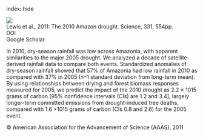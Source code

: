 index: hide

<div class="Citation">
    <div class="Citation-thumb CitationThumb-linked"  data-href="https://doi.org/10.1126/science.1200807">
      <img src="https://static.claimspace.cloud/climate-study-static/refs/thumbs/6/Lewis_et_al_2011-thumb.png" />
    </div>

  <div class="Citation-body">
    <div class="Citation-text">Lewis et al., 2011: The 2010 Amazon drought. <span class="Article-journal">Science, </span><span class="Article-volume">331, </span>554pp.</div>
    <div class="Citation-links">
      <div class="CitationLink" data-href="https://doi.org/10.1126/science.1200807">
        <div class="CitationLink-icon CitationLink-Doi"></div>
        <div class="CitationLink-text">DOI</div>
      </div>
      <div class="CitationLink" data-href="https://scholar.google.com/scholar?q=10.1126/science.1200807">
        <div class="CitationLink-icon CitationLink-Scholar"></div>
        <div class="CitationLink-text">Google Scholar</div>
      </div>
    </div>
  </div>
</div>

In 2010, dry-season rainfall was low across Amazonia, with apparent similarities to the major 2005 drought. We analyzed a decade of satellite-derived rainfall data to compare both events. Standardized anomalies of dry-season rainfall showed that 57% of Amazonia had low rainfall in 2010 as compared with 37% in 2005 (≤–1 standard deviation from long-term mean). By using relationships between drying and forest biomass responses measured for 2005, we predict the impact of the 2010 drought as 2.2 × 1015 grams of carbon [95% confidence intervals (CIs) are 1.2 and 3.4], largely longer-term committed emissions from drought-induced tree deaths, compared with 1.6 ×1015 grams of carbon (CIs 0.8 and 2.6) for the 2005 event.

<div class="Citation-copy">
&copy; American Association for the Advancement of Science (AAAS), 2011
</div>